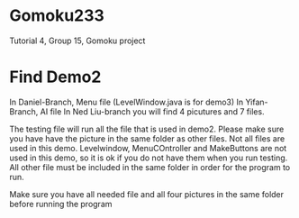 # Gomoku233
Tutorial 4, Group 15, Gomoku project

# Find Demo2
In Daniel-Branch, Menu file (LevelWindow.java is for demo3)
In Yifan-Branch, AI file
In Ned Liu-branch you will find 4 picutures and 7 files.

The testing file will run all the file that is used in demo2. 
Please make sure you have have the picture in the same folder as other files. Not all files are used in this demo. Levelwindow, MenuCOntroller and MakeButtons are not used in this demo, so it is ok if you do not have them when you run testing. All other file must be 
included in the same folder in order for the program to run.

Make sure you have all needed file and all four pictures in the same folder before running the program
